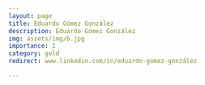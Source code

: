 ```yaml
---
layout: page
title: Eduardo Gómez González
description: Eduardo Gómez González
img: assets/img/6.jpg
importance: 1
category: gold
redirect: www.linkedin.com/in/eduardo-gómez-gonzález

---
```

